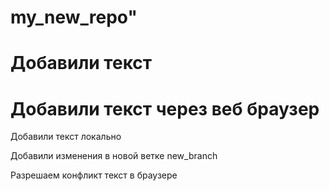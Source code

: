 ﻿# my_new_repo"

# Добавили текст 

# Добавили текст через веб браузер

Добавили текст локально

Добавили изменения в новой ветке new_branch

Разрешаем  конфликт текст в браузере
